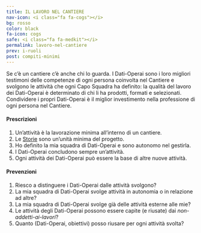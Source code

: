 ```yaml
---
title: IL LAVORO NEL CANTIERE
nav-icon: <i class="fa fa-cogs"></i>
bg: rosso
color: black
fa-icon: cogs
safe: <i class="fa fa-medkit"></i>
permalink: lavoro-nel-cantiere
prev: i-ruoli
post: compiti-minimi
---
```



Se c’è un cantiere c’è anche chi lo guarda. I Dati-Operai sono i loro migliori testimoni delle competenze di ogni persona coinvolta nel Cantiere e svolgono le attività che ogni Capo Squadra ha definito: la qualità del lavoro dei Dati-Operai è determinato di chi li ha prodotti, formati e selezionati. Condividere i propri Dati-Operai è il miglior investimento nella professione di ogni persona nel Cantiere. 

#### <i class="fa fa-exclamation-circle"></i> Prescrizioni

1. Un’attività è la lavorazione minima all’interno di un cantiere.
2. Le [Storie](#glossario) sono un’unità minima del progetto. 
3. Ho definito la mia squadra di Dati-Operai e sono autonomo nel gestirla.
4. I Dati-Operai concludono sempre un’attività.  
5. Ogni attività dei Dati-Operai può essere la base di altre nuove attività.

#### <i class="fa fa-question-circle"></i> Prevenzioni

1. Riesco a distinguere i Dati-Operai dalle attività svolgono?
2. La mia squadra di Dati-Operai svolge attività in autonomia o in relazione ad altre?
3. La mia squadra di Dati-Operai svolge già delle attività esterne alle mie?
4. Le attività degli Dati-Operai possono essere capite (e riusate) dai *non-addetti-ai-lavori*?
5. Quanto (Dati-Operai, obiettivi) posso riusare per ogni attività svolta?
